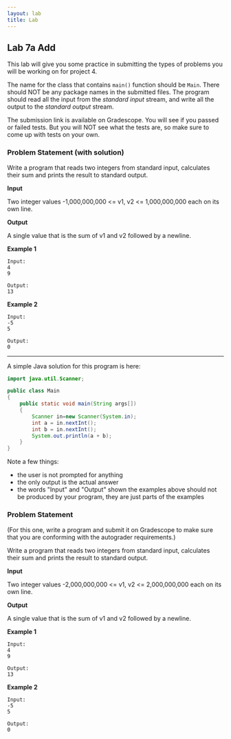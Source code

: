 ```yaml
---
layout: lab
title: Lab
---
```


<!--
<div class="lab-right" markdown="1">

__due date:__ 7 days from the time you start the lab or
Sept. 16
(whichever comes first)

__submission mode:__ group

</div>
-->

<main markdown="1" class="lab">

## Lab 7a Add

This lab will give you some practice in submitting the types of problems you will be working on for project 4.

The name for the class that contains `main()` function should be `Main`. There should NOT be any package names in the submitted files.
The program should read all the input from the _standard input_ stream, and write all the output to the _standard output_ stream.

The submission link is available on Gradescope. You will see if you passed or failed tests. But you will NOT see what the tests are, so make sure to come up with tests on your own.



### Problem Statement (with solution)

Write a program that reads two integers from standard input, calculates their sum and prints the result to standard output.

__Input__

Two integer values  -1,000,000,000 <= v1, v2 <= 1,000,000,000 each on its own line.

__Output__

A single value that is the sum of v1 and v2 followed by a newline.

__Example 1__

```
Input:
4
9

Output:
13

```


__Example 2__

```
Input:
-5
5

Output:
0

```


---

A simple Java solution for this program is here:


```Java
import java.util.Scanner;

public class Main
{
    public static void main(String args[])
    {
        Scanner in=new Scanner(System.in);
        int a = in.nextInt();
		int b = in.nextInt();
        System.out.println(a + b);
    }
}
```

Note a few things:
- the user is not prompted for anything
- the only output is the actual answer
- the words "Input" and "Output" shown the examples above should not 
be produced by your program, they are just parts of the examples 



### Problem Statement

(For this one, write a program and submit it on Gradescope to make sure 
that you are conforming with the autograder requirements.) 


Write a program that reads two integers from standard input, calculates their sum and prints the result to standard output.

__Input__

Two integer values  -2,000,000,000 <= v1, v2 <= 2,000,000,000 each on its own line.

__Output__

A single value that is the sum of v1 and v2 followed by a newline.

__Example 1__

```
Input:
4
9

Output:
13

```


__Example 2__

```
Input:
-5
5

Output:
0

```

</main>
